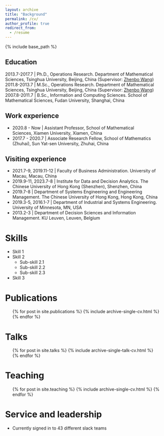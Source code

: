 ```yaml
---
layout: archive
title: "Background"
permalink: /cv/
author_profile: true
redirect_from:
  - /resume
---
```


{% include base_path %}

Education
------
2013.7-2017.7 | Ph.D., Operations Research. Department of Mathematical Sciences, Tsinghua University, Beijing, China (Supervisor: [Zhenbo Wang](https://scholar.google.com/citations?hl=en&user=8cdhbPoAAAAJ&view_op=list_works&sortby=pubdate))
2011.8-2013.7 | M.Sc., Operations Research. Department of Mathematical Sciences, Tsinghua University, Beijing, China (Supervisor: [Zhenbo Wang](https://scholar.google.com/citations?hl=en&user=8cdhbPoAAAAJ&view_op=list_works&sortby=pubdate))
2007.8-2011.7 | B.Sc., Information and Computing Sciences. School of Mathematical Sciences, Fudan University, Shanghai, China

Work experience
------
* 2020.8 - Now​ | Assistant Professor, School of Mathematical Sciences, Xiamen University, Xiamen, China
* 2017.7 - 2020.7​ | Associate Research Fellow, School of Mathematics (Zhuhai), Sun Yat-sen University, Zhuhai, China

Visiting experience
------
* 2021.7-9, 2019.11-12 | Faculty of Business Administration. University of Macau, Macau, China
* 2019.9-11, 2023.7-8 | Institute for Data and Decision Analytics. The Chinese University of Hong Kong (Shenzhen), Shenzhen, China
* 2019.7-8 | Department of Systems Engineering and Engineering Management. The Chinese University of Hong Kong, Hong Kong, China
* 2019.3-5, 2016.1-7 | Department of Industrial and Systems Engineering. University of Minnesota, MN, USA
* 2013.2-3 | Department of Decision Sciences and Information Management. KU Leuven, Leuven, Belgium

Skills
======
* Skill 1
* Skill 2
  * Sub-skill 2.1
  * Sub-skill 2.2
  * Sub-skill 2.3
* Skill 3

Publications
======
  <ul>{% for post in site.publications %}
    {% include archive-single-cv.html %}
  {% endfor %}</ul>
  
Talks
======
  <ul>{% for post in site.talks %}
    {% include archive-single-talk-cv.html %}
  {% endfor %}</ul>
  
Teaching
======
  <ul>{% for post in site.teaching %}
    {% include archive-single-cv.html %}
  {% endfor %}</ul>
  
Service and leadership
======
* Currently signed in to 43 different slack teams
